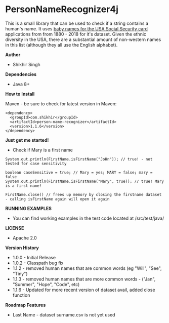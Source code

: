 # PersonNameRecognizer4j

This is a small library that can be used to check if a string contains a human's name. It uses [baby names for the USA Social Security card](https://catalog.data.gov/dataset/baby-names-from-social-security-card-applications-national-level-data) applications from from 1880 - 2018 for it's dataset. Given the ethnic diversity in the USA, there are a substantial amount of non-western names in this list (although they all use the English alphabet). 

**Author**

* Shikhir Singh

**Dependencies**

* Java 8+ 

**How to Install**

Maven - be sure to check for latest version in Maven:

```
<dependency>
  <groupId>com.shikhir</groupId>
  <artifactId>person-name-recognizer</artifactId>
  <version>1.1.6</version>
</dependency>
```

**Just get me started!**

* Check if Mary is a first name
```
System.out.println(FirstName.isFirstName("JoHn")); // true! - not tested for case sensitivity

boolean caseSensitive = true; // Mary = yes; MARY = false; mary = false
System.out.println(FirstName.isFirstName("Mary", true)); // true! Mary is a first name!

FirstName.close() // frees up memory by closing the firstname dataset - calling isFirstName again will open it again
```

**RUNNING EXAMPLES**

* You can find working examples in the test code located at /src/test/java/

**LICENSE**
* Apache 2.0

**Version History**

* 1.0.0 - Initial Release
* 1.0.2 - Classpath bug fix
* 1.1.2 - removed human names that are common words (eg "Will", "See", "Tiny") 
* 1.1.3 - removed human names that are more common words - ("Jan", "Summer", "Hope", "Code", etc)
* 1.1.6 - Updated for more recent version of dataset avail, added close function  


**Roadmap Features**
* Last Name - dataset surname.csv is not yet used 